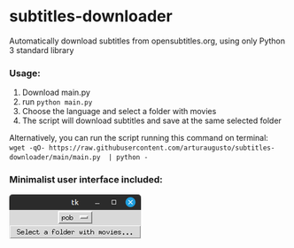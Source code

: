 # subtitles-downloader
Automatically download subtitles from opensubtitles.org, using only Python 3 standard library

### Usage:
1. Download main.py
2. run `python main.py`
3. Choose the language and select a folder with movies
4. The script will download subtitles and save at the same selected folder


Alternatively, you can run the script running this command on terminal:  
`wget -qO- https://raw.githubusercontent.com/arturaugusto/subtitles-downloader/main/main.py  | python -`

### Minimalist user interface included:
![alt tag](ui.png)

